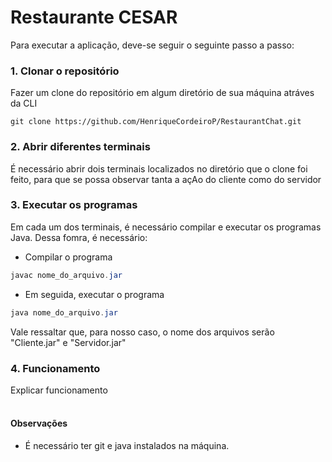 # Restaurante CESAR

 Para executar a aplicação, deve-se seguir o seguinte passo a passo:

### 1. Clonar o repositório
Fazer um clone do repositório em algum diretório de sua máquina atráves da CLI
```git
git clone https://github.com/HenriqueCordeiroP/RestaurantChat.git
```

### 2. Abrir diferentes terminais
É necessário abrir dois terminais localizados no diretório que o clone foi feito, para que se possa observar tanta a açAo do cliente como do servidor

### 3. Executar os programas
Em cada um dos terminais, é necessário compilar e executar os programas Java. Dessa fomra, é necessário:
- Compilar o programa
```java
javac nome_do_arquivo.jar
```
- Em seguida, executar o programa
```java
java nome_do_arquivo.jar
```
Vale ressaltar que, para nosso caso, o nome dos arquivos serão "Cliente.jar" e "Servidor.jar"

### 4. Funcionamento
Explicar funcionamento
<br/><br/>
#### Observações
- É necessário ter git e java instalados na máquina.
